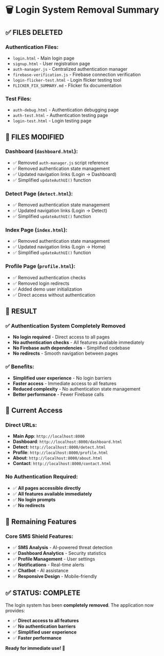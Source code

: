 # 🗑️ Login System Removal Summary

## ✅ **FILES DELETED**

### **Authentication Files:**
- `login.html` - Main login page
- `signup.html` - User registration page
- `auth-manager.js` - Centralized authentication manager
- `firebase-verification.js` - Firebase connection verification
- `login-flicker-test.html` - Login flicker testing tool
- `FLICKER_FIX_SUMMARY.md` - Flicker fix documentation

### **Test Files:**
- `auth-debug.html` - Authentication debugging page
- `auth-test.html` - Authentication testing page
- `login-test.html` - Login testing page

## 🔧 **FILES MODIFIED**

### **Dashboard (`dashboard.html`):**
- ✅ Removed `auth-manager.js` script reference
- ✅ Removed authentication state management
- ✅ Updated navigation links (Login → Dashboard)
- ✅ Simplified `updateAuthUI()` function

### **Detect Page (`detect.html`):**
- ✅ Removed authentication state management
- ✅ Updated navigation links (Login → Detect)
- ✅ Simplified `updateAuthUI()` function

### **Index Page (`index.html`):**
- ✅ Removed authentication state management
- ✅ Updated navigation links (Login → Home)
- ✅ Simplified `updateAuthUI()` function

### **Profile Page (`profile.html`):**
- ✅ Removed authentication checks
- ✅ Removed login redirects
- ✅ Added demo user initialization
- ✅ Direct access without authentication

## 🎯 **RESULT**

### ✅ **Authentication System Completely Removed**
- **No login required** - Direct access to all pages
- **No authentication checks** - All features available immediately
- **No Firebase auth dependencies** - Simplified codebase
- **No redirects** - Smooth navigation between pages

### ✅ **Benefits:**
- **Simplified user experience** - No login barriers
- **Faster access** - Immediate access to all features
- **Reduced complexity** - No authentication state management
- **Better performance** - Fewer Firebase calls

## 🚀 **Current Access**

### **Direct URLs:**
- **Main App**: `http://localhost:8000`
- **Dashboard**: `http://localhost:8000/dashboard.html`
- **Detect**: `http://localhost:8000/detect.html`
- **Profile**: `http://localhost:8000/profile.html`
- **About**: `http://localhost:8000/about.html`
- **Contact**: `http://localhost:8000/contact.html`

### **No Authentication Required:**
- ✅ **All pages accessible directly**
- ✅ **All features available immediately**
- ✅ **No login prompts**
- ✅ **No redirects**

## 📝 **Remaining Features**

### **Core SMS Shield Features:**
- ✅ **SMS Analysis** - AI-powered threat detection
- ✅ **Dashboard Analytics** - Security statistics
- ✅ **Profile Management** - User settings
- ✅ **Notifications** - Real-time alerts
- ✅ **Chatbot** - AI assistance
- ✅ **Responsive Design** - Mobile-friendly

## ✅ **STATUS: COMPLETE**

The login system has been **completely removed**. The application now provides:

- ✅ **Direct access to all features**
- ✅ **No authentication barriers**
- ✅ **Simplified user experience**
- ✅ **Faster performance**

**Ready for immediate use! 🚀**

